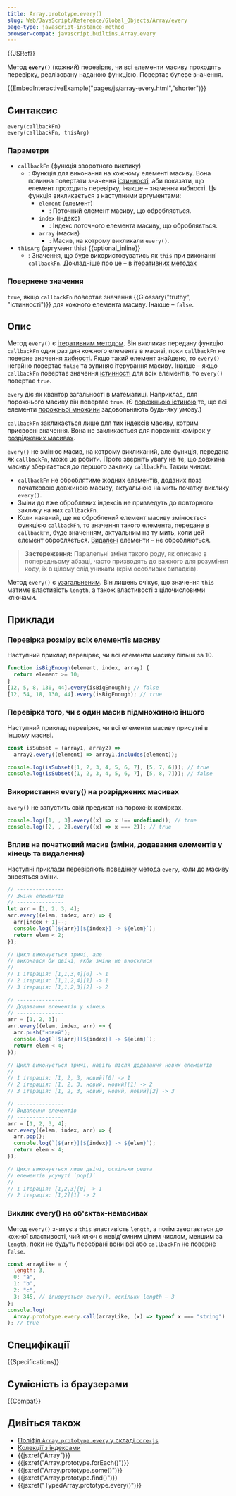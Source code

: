 ```yaml
---
title: Array.prototype.every()
slug: Web/JavaScript/Reference/Global_Objects/Array/every
page-type: javascript-instance-method
browser-compat: javascript.builtins.Array.every
---
```


{{JSRef}}

Метод **`every()`** (кожний) перевіряє, чи всі елементи масиву проходять перевірку, реалізовану наданою функцією. Повертає булеве значення.

{{EmbedInteractiveExample("pages/js/array-every.html","shorter")}}

## Синтаксис

```js-nolint
every(callbackFn)
every(callbackFn, thisArg)
```

### Параметри

- `callbackFn` (функція зворотного виклику)
  - : Функція для виконання на кожному елементі масиву. Вона повинна повертати значення [істинності](/uk/docs/Glossary/Truthy), аби показати, що елемент проходить перевірку, інакше – значення хибності. Ця функція викликається з наступними аргументами:
    - `element` (елемент)
      - : Поточний елемент масиву, що обробляється.
    - `index` (індекс)
      - : Індекс поточного елемента масиву, що обробляється.
    - `array` (масив)
      - : Масив, на котрому викликали `every()`.
- `thisArg` (аргумент this) {{optional_inline}}
  - : Значення, що буде використовуватись як `this` при виконанні `callbackFn`. Докладніше про це – в [ітеративних методах](/uk/docs/Web/JavaScript/Reference/Global_Objects/Array#iteratyvni-metody)

### Повернене значення

`true`, якщо `callbackFn` повертає значення {{Glossary("truthy", "істинності")}} для кожного елемента масиву. Інакше – `false`.

## Опис

Метод `every()` є [ітеративним методом](/uk/docs/Web/JavaScript/Reference/Global_Objects/Array#iteratyvni-metody). Він викликає передану функцію `callbackFn` один раз для кожного елемента в масиві, поки `callbackFn` не поверне значення [хибності](/uk/docs/Glossary/Falsy). Якщо такий елемент знайдено, то `every()` негайно повертає `false` та зупиняє ітерування масиву. Інакше – якщо `callbackFn` повертає значення [істинності](/uk/docs/Glossary/Truthy) для всіх елементів, то `every()` повертає `true`.

`every` діє як квантор загальності в математиці. Наприклад, для порожнього масиву він повертає `true`. (Є [порожньою істиною](https://en.wikipedia.org/wiki/Vacuous_truth) те, що всі елементи [порожньої множини](https://uk.wikipedia.org/wiki/%D0%9F%D0%BE%D1%80%D0%BE%D0%B6%D0%BD%D1%8F_%D0%BC%D0%BD%D0%BE%D0%B6%D0%B8%D0%BD%D0%B0) задовольняють будь-яку умову.)

`callbackFn` закликається лише для тих індексів масиву, котрим присвоєні значення. Вона не закликається для порожніх комірок у [розріджених масивах](/uk/docs/Web/JavaScript/Guide/Indexed_collections#rozridzheni-masyvy).

`every()` не змінює масив, на котрому викликаний, але функція, передана як `callbackFn`, може це робити. Проте зверніть увагу на те, що довжина масиву зберігається _до_ першого заклику `callbackFn`. Таким чином:

- `callbackFn` не оброблятиме жодних елементів, доданих поза початковою довжиною масиву, актуальною на мить початку виклику `every()`.
- Зміни до вже оброблених індексів не призведуть до повторного заклику на них `callbackFn`.
- Коли наявний, ще не оброблений елемент масиву змінюється функцією `callbackFn`, то значення такого елемента, передане в `callbackFn`, буде значенням, актуальним на ту мить, коли цей елемент обробляється. [Видалені](/uk/docs/Web/JavaScript/Reference/Operators/delete) елементи – не обробляються.

> **Застереження:** Паралельні зміни такого роду, як описано в попередньому абзаці, часто призводять до важкого для розуміння коду, їх в цілому слід уникати (крім особливих випадків).

Метод `every()` є [узагальненим](/uk/docs/Web/JavaScript/Reference/Global_Objects/Array#uzahalneni-metody-masyvu). Він лишень очікує, що значення `this` матиме властивість `length`, а також властивості з цілочисловими ключами.

## Приклади

### Перевірка розміру всіх елементів масиву

Наступний приклад перевіряє, чи всі елементи масиву більші за 10.

```js
function isBigEnough(element, index, array) {
  return element >= 10;
}
[12, 5, 8, 130, 44].every(isBigEnough); // false
[12, 54, 18, 130, 44].every(isBigEnough); // true
```

### Перевірка того, чи є один масив підмножиною іншого

Наступний приклад перевіряє, чи всі елементи масиву присутні в іншому масиві.

```js
const isSubset = (array1, array2) =>
  array2.every((element) => array1.includes(element));

console.log(isSubset([1, 2, 3, 4, 5, 6, 7], [5, 7, 6])); // true
console.log(isSubset([1, 2, 3, 4, 5, 6, 7], [5, 8, 7])); // false
```

### Використання every() на розріджених масивах

`every()` не запустить свій предикат на порожніх комірках.

```js
console.log([1, , 3].every((x) => x !== undefined)); // true
console.log([2, , 2].every((x) => x === 2)); // true
```

### Вплив на початковий масив (зміни, додавання елементів у кінець та видалення)

Наступні приклади перевіряють поведінку метода `every`, коли до масиву вносяться зміни.

```js
// ---------------
// Зміни елементів
// ---------------
let arr = [1, 2, 3, 4];
arr.every((elem, index, arr) => {
  arr[index + 1]--;
  console.log(`[${arr}][${index}] -> ${elem}`);
  return elem < 2;
});

// Цикл виконується тричі, але
// виконався би двічі, якби зміни не вносилися
//
// 1 ітерація: [1,1,3,4][0] -> 1
// 2 ітерація: [1,1,2,4][1] -> 1
// 3 ітерація: [1,1,2,3][2] -> 2

// ---------------
// Додавання елементів у кінець
// ---------------
arr = [1, 2, 3];
arr.every((elem, index, arr) => {
  arr.push("новий");
  console.log(`[${arr}][${index}] -> ${elem}`);
  return elem < 4;
});

// Цикл виконується тричі, навіть після додавання нових елементів
//
// 1 ітерація: [1, 2, 3, новий][0] -> 1
// 2 ітерація: [1, 2, 3, новий, новий][1] -> 2
// 3 ітерація: [1, 2, 3, новий, новий, новий][2] -> 3

// ---------------
// Видалення елементів
// ---------------
arr = [1, 2, 3, 4];
arr.every((elem, index, arr) => {
  arr.pop();
  console.log(`[${arr}][${index}] -> ${elem}`);
  return elem < 4;
});

// Цикл виконується лише двічі, оскільки решта
// елементів усунуті `pop()`
//
// 1 ітерація: [1,2,3][0] -> 1
// 2 ітерація: [1,2][1] -> 2
```

### Виклик every() на об'єктах-немасивах

Метод `every()` зчитує з `this` властивість `length`, а потім звертається до кожної властивості, чий ключ є невід'ємним цілим числом, меншим за `length`, поки не будуть перебрані вони всі або `callbackFn` не поверне `false`.

```js
const arrayLike = {
  length: 3,
  0: "a",
  1: "b",
  2: "c",
  3: 345, // ігнорується every(), оскільки length – 3
};
console.log(
  Array.prototype.every.call(arrayLike, (x) => typeof x === "string")
); // true
```

## Специфікації

{{Specifications}}

## Сумісність із браузерами

{{Compat}}

## Дивіться також

- [Поліфіл `Array.prototype.every` у складі `core-js`](https://github.com/zloirock/core-js#ecmascript-array)
- [Колекції з індексами](/uk/docs/Web/JavaScript/Guide/Indexed_collections)
- {{jsxref("Array")}}
- {{jsxref("Array.prototype.forEach()")}}
- {{jsxref("Array.prototype.some()")}}
- {{jsxref("Array.prototype.find()")}}
- {{jsxref("TypedArray.prototype.every()")}}
